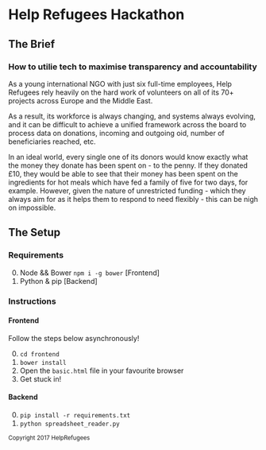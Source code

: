 # Help Refugees Hackathon

## The Brief

### How to utilie tech to maximise transparency and accountability

As a young international NGO with just six full-time employees, Help Refugees rely heavily on the hard work of volunteers on all of its 70+ projects across Europe and the Middle East. 

As a result, its workforce is always changing, and systems always evolving, and it can be difficult to achieve a unified framework across the board to process data on donations, incoming and outgoing oid, number of beneficiaries reached, etc.

In an ideal world, every single one of its donors would know exactly what the money they donate has been spent on - to the penny. If they donated £10, they would be able to see that their money has been spent on the ingredients for hot meals which have fed a family of five for two days, for example. 
However, given the nature of unrestricted funding - which they always aim for as it helps them to respond to need flexibly - this can be nigh on impossible. 


## The Setup

### Requirements
0. Node && Bower `npm i -g bower` [Frontend]
0. Python & pip [Backend] 

### Instructions
#### Frontend
Follow the steps below asynchronously!

0. `cd frontend`
0. `bower install`
0. Open the `basic.html` file in your favourite browser
0. Get stuck in!

#### Backend
0. `pip install -r requirements.txt`
0. `python spreadsheet_reader.py`


<sup>Copyright 2017 HelpRefugees</sup>
